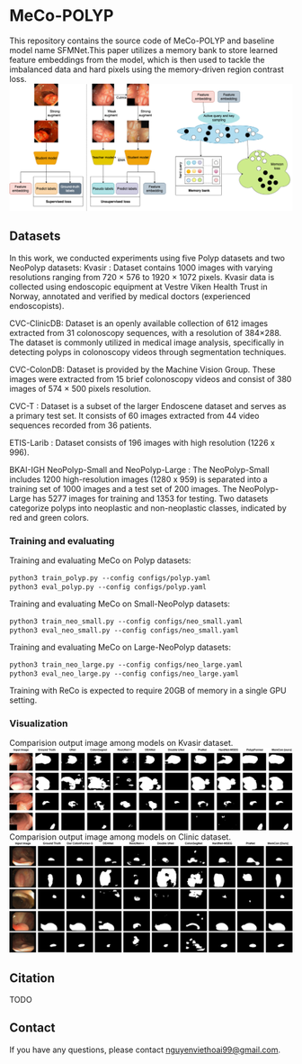 # MeCo-POLYP

This repository contains the source code of MeCo-POLYP and baseline model name SFMNet.This paper utilizes a memory bank to store learned feature embeddings from the model, which is then used to tackle the imbalanced data and hard pixels using the memory-driven region contrast loss.
![](images/sup_unsup_memcon.png)
## Datasets
In this work, we conducted experiments using five Polyp datasets and two NeoPolyp datasets:
Kvasir : Dataset contains 1000 images with varying resolutions ranging from 720 × 576 to 1920 × 1072 pixels. Kvasir data is collected using endoscopic equipment at Vestre Viken Health Trust in Norway, annotated and verified by medical doctors (experienced endoscopists).

CVC-ClinicDB: Dataset is an openly available collection of 612 images extracted from 31 colonoscopy sequences, with a resolution of 384×288. The dataset is commonly utilized in medical image analysis, specifically in detecting polyps in colonoscopy videos through segmentation techniques.

CVC-ColonDB: Dataset is provided by the Machine Vision Group. These images were extracted from 15 brief colonoscopy videos and consist of 380 images of 574 × 500 pixels resolution.

CVC-T : Dataset is a subset of the larger Endoscene dataset and serves as a primary test set. It consists of 60 images extracted from 44 video sequences recorded from 36 patients.

ETIS-Larib : Dataset consists of 196 images with high resolution (1226 x 996).

BKAI-IGH NeoPolyp-Small and NeoPolyp-Large : The NeoPolyp-Small includes 1200 high-resolution images (1280 x 959) is separated into a training set of 1000 images and a test set of 200 images. The NeoPolyp-Large has 5277 images for training and 1353 for testing. Two datasets categorize polyps into neoplastic and non-neoplastic classes, indicated by red and green colors.

### Training and evaluating


Training and evaluating MeCo on Polyp datasets:
```
python3 train_polyp.py --config configs/polyp.yaml
python3 eval_polyp.py --config configs/polyp.yaml
```
Training and evaluating MeCo on Small-NeoPolyp datasets:
```
python3 train_neo_small.py --config configs/neo_small.yaml
python3 eval_neo_small.py --config configs/neo_small.yaml
```

Training and evaluating MeCo on Large-NeoPolyp datasets:
```
python3 train_neo_large.py --config configs/neo_large.yaml
python3 eval_neo_large.py --config configs/neo_large.yaml
```

Training with ReCo is expected to require 20GB of memory in a single GPU setting. 



### Visualization
Comparision output image among models on Kvasir dataset.
![](images/kvasir_memcon.png)
Comparision output image among models on Clinic dataset.
![](images/colon_clinic_memcon.png)
## Citation
TODO

## Contact
If you have any questions, please contact nguyenviethoai99@gmail.com.



